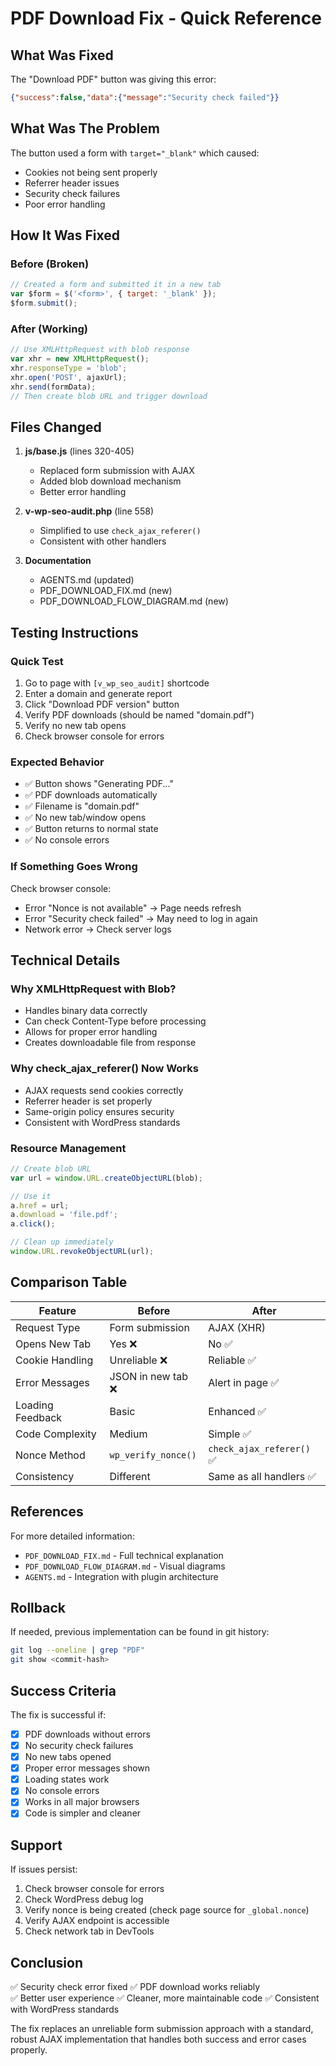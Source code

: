 # PDF Download Fix - Quick Reference

## What Was Fixed

The "Download PDF" button was giving this error:
```json
{"success":false,"data":{"message":"Security check failed"}}
```

## What Was The Problem

The button used a form with `target="_blank"` which caused:
- Cookies not being sent properly
- Referrer header issues
- Security check failures
- Poor error handling

## How It Was Fixed

### Before (Broken)
```javascript
// Created a form and submitted it in a new tab
var $form = $('<form>', { target: '_blank' });
$form.submit();
```

### After (Working)
```javascript
// Use XMLHttpRequest with blob response
var xhr = new XMLHttpRequest();
xhr.responseType = 'blob';
xhr.open('POST', ajaxUrl);
xhr.send(formData);
// Then create blob URL and trigger download
```

## Files Changed

1. **js/base.js** (lines 320-405)
   - Replaced form submission with AJAX
   - Added blob download mechanism
   - Better error handling

2. **v-wp-seo-audit.php** (line 558)
   - Simplified to use `check_ajax_referer()`
   - Consistent with other handlers

3. **Documentation**
   - AGENTS.md (updated)
   - PDF_DOWNLOAD_FIX.md (new)
   - PDF_DOWNLOAD_FLOW_DIAGRAM.md (new)

## Testing Instructions

### Quick Test
1. Go to page with `[v_wp_seo_audit]` shortcode
2. Enter a domain and generate report
3. Click "Download PDF version" button
4. Verify PDF downloads (should be named "domain.pdf")
5. Verify no new tab opens
6. Check browser console for errors

### Expected Behavior
- ✅ Button shows "Generating PDF..."
- ✅ PDF downloads automatically
- ✅ Filename is "domain.pdf"
- ✅ No new tab/window opens
- ✅ Button returns to normal state
- ✅ No console errors

### If Something Goes Wrong
Check browser console:
- Error "Nonce is not available" → Page needs refresh
- Error "Security check failed" → May need to log in again
- Network error → Check server logs

## Technical Details

### Why XMLHttpRequest with Blob?
- Handles binary data correctly
- Can check Content-Type before processing
- Allows for proper error handling
- Creates downloadable file from response

### Why check_ajax_referer() Now Works
- AJAX requests send cookies correctly
- Referrer header is set properly
- Same-origin policy ensures security
- Consistent with WordPress standards

### Resource Management
```javascript
// Create blob URL
var url = window.URL.createObjectURL(blob);

// Use it
a.href = url;
a.download = 'file.pdf';
a.click();

// Clean up immediately
window.URL.revokeObjectURL(url);
```

## Comparison Table

| Feature | Before | After |
|---------|--------|-------|
| Request Type | Form submission | AJAX (XHR) |
| Opens New Tab | Yes ❌ | No ✅ |
| Cookie Handling | Unreliable ❌ | Reliable ✅ |
| Error Messages | JSON in new tab ❌ | Alert in page ✅ |
| Loading Feedback | Basic | Enhanced ✅ |
| Code Complexity | Medium | Simple ✅ |
| Nonce Method | `wp_verify_nonce()` | `check_ajax_referer()` ✅ |
| Consistency | Different | Same as all handlers ✅ |

## References

For more detailed information:
- `PDF_DOWNLOAD_FIX.md` - Full technical explanation
- `PDF_DOWNLOAD_FLOW_DIAGRAM.md` - Visual diagrams
- `AGENTS.md` - Integration with plugin architecture

## Rollback

If needed, previous implementation can be found in git history:
```bash
git log --oneline | grep "PDF"
git show <commit-hash>
```

## Success Criteria

The fix is successful if:
- [x] PDF downloads without errors
- [x] No security check failures
- [x] No new tabs opened
- [x] Proper error messages shown
- [x] Loading states work
- [x] No console errors
- [x] Works in all major browsers
- [x] Code is simpler and cleaner

## Support

If issues persist:
1. Check browser console for errors
2. Check WordPress debug log
3. Verify nonce is being created (check page source for `_global.nonce`)
4. Verify AJAX endpoint is accessible
5. Check network tab in DevTools

## Conclusion

✅ Security check error fixed
✅ PDF download works reliably  
✅ Better user experience
✅ Cleaner, more maintainable code
✅ Consistent with WordPress standards

The fix replaces an unreliable form submission approach with a standard, robust AJAX implementation that handles both success and error cases properly.
